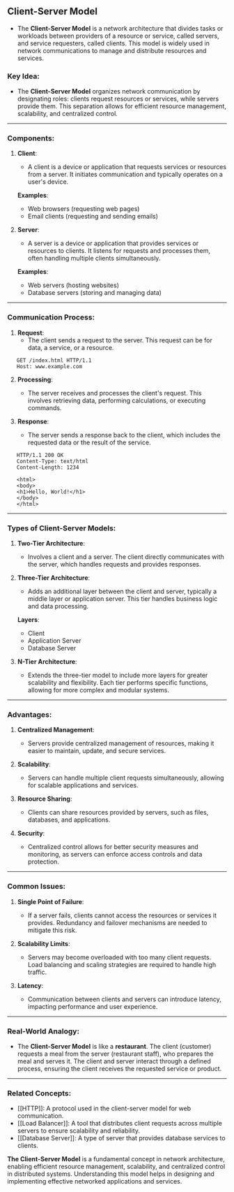 ## Client-Server Model

- The **Client-Server Model** is a network architecture that divides tasks or workloads between providers of a resource or service, called servers, and service requesters, called clients. This model is widely used in network communications to manage and distribute resources and services.

### Key Idea:
- The **Client-Server Model** organizes network communication by designating roles: clients request resources or services, while servers provide them. This separation allows for efficient resource management, scalability, and centralized control.

---

### Components:

1. **Client**:
   - A client is a device or application that requests services or resources from a server. It initiates communication and typically operates on a user's device.

   **Examples**:
   - Web browsers (requesting web pages)
   - Email clients (requesting and sending emails)

2. **Server**:
   - A server is a device or application that provides services or resources to clients. It listens for requests and processes them, often handling multiple clients simultaneously.

   **Examples**:
   - Web servers (hosting websites)
   - Database servers (storing and managing data)

---

### Communication Process:

1. **Request**:
   - The client sends a request to the server. This request can be for data, a service, or a resource.

```http
   GET /index.html HTTP/1.1
   Host: www.example.com
```

2. **Processing**:
   - The server receives and processes the client's request. This involves retrieving data, performing calculations, or executing commands.

3. **Response**:
   - The server sends a response back to the client, which includes the requested data or the result of the service.


```http
   HTTP/1.1 200 OK
   Content-Type: text/html
   Content-Length: 1234

   <html>
   <body>
   <h1>Hello, World!</h1>
   </body>
   </html>
```
---

### Types of Client-Server Models:

1. **Two-Tier Architecture**:
   - Involves a client and a server. The client directly communicates with the server, which handles requests and provides responses.

2. **Three-Tier Architecture**:
   - Adds an additional layer between the client and server, typically a middle layer or application server. This tier handles business logic and data processing.

   **Layers**:
   - Client
   - Application Server
   - Database Server

3. **N-Tier Architecture**:
   - Extends the three-tier model to include more layers for greater scalability and flexibility. Each tier performs specific functions, allowing for more complex and modular systems.

---

### Advantages:

1. **Centralized Management**:
   - Servers provide centralized management of resources, making it easier to maintain, update, and secure services.

2. **Scalability**:
   - Servers can handle multiple client requests simultaneously, allowing for scalable applications and services.

3. **Resource Sharing**:
   - Clients can share resources provided by servers, such as files, databases, and applications.

4. **Security**:
   - Centralized control allows for better security measures and monitoring, as servers can enforce access controls and data protection.

---

### Common Issues:

1. **Single Point of Failure**:
   - If a server fails, clients cannot access the resources or services it provides. Redundancy and failover mechanisms are needed to mitigate this risk.

2. **Scalability Limits**:
   - Servers may become overloaded with too many client requests. Load balancing and scaling strategies are required to handle high traffic.

3. **Latency**:
   - Communication between clients and servers can introduce latency, impacting performance and user experience.

---

### Real-World Analogy:

- The **Client-Server Model** is like a **restaurant**. The client (customer) requests a meal from the server (restaurant staff), who prepares the meal and serves it. The client and server interact through a defined process, ensuring the client receives the requested service or product.

---

### Related Concepts:

- [[HTTP]]: A protocol used in the client-server model for web communication.
- [[Load Balancer]]: A tool that distributes client requests across multiple servers to ensure scalability and reliability.
- [[Database Server]]: A type of server that provides database services to clients.

**The Client-Server Model** is a fundamental concept in network architecture, enabling efficient resource management, scalability, and centralized control in distributed systems. Understanding this model helps in designing and implementing effective networked applications and services.